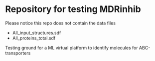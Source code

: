 # Repository for testing MDRinhib

Please notice this repo does not contain the data files
* All_input_structures.sdf
* All_proteins_total.sdf

Testing ground for a ML virtual platform to identify molecules for ABC-transporters